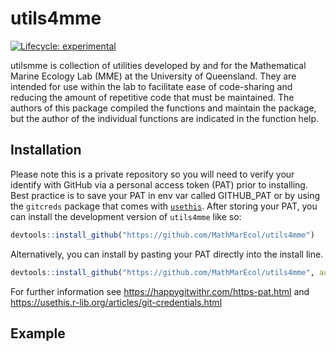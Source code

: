 
<!-- README.md is generated from README.Rmd. Please edit that file -->

# utils4mme

<!-- badges: start -->

[![Lifecycle:
experimental](https://img.shields.io/badge/lifecycle-experimental-orange.svg)](https://lifecycle.r-lib.org/articles/stages.html#experimental)
<!-- badges: end -->

utilsmme is collection of utilities developed by and for the
Mathematical Marine Ecology Lab (MME) at the University of Queensland.
They are intended for use within the lab to facilitate ease of
code-sharing and reducing the amount of repetitive code that must be
maintained. The authors of this package compiled the functions and
maintain the package, but the author of the individual functions are
indicated in the function help.

## Installation

Please note this is a private repository so you will need to verify your
identify with GitHub via a personal access token (PAT) prior to
installing. Best practice is to save your PAT in env var called
GITHUB_PAT or by using the `gitcreds` package that comes with
[`usethis`](https://usethis.r-lib.org/articles/git-credentials.html).
After storing your PAT, you can install the development version of
`utils4mme` like so:

``` r
devtools::install_github("https://github.com/MathMarEcol/utils4mme")
```

Alternatively, you can install by pasting your PAT directly into the
install line.

``` r
devtools::install_github("https://github.com/MathMarEcol/utils4mme", auth_token = "<INSERT_PAT_HERE>")
```

For further information see <https://happygitwithr.com/https-pat.html>
and <https://usethis.r-lib.org/articles/git-credentials.html>

## Example
